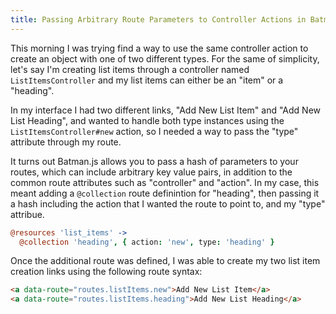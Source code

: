 ```yaml
---
title: Passing Arbitrary Route Parameters to Controller Actions in Batman.js
---
```


This morning I was trying find a way to use the same controller action to create an object with one of two different types. For the same of simplicity, let's say I'm creating list items through a controller named `ListItemsController` and my list items can either be an "item" or a "heading". 

In my interface I had two different links, "Add New List Item" and "Add New List Heading", and wanted to handle both type instances using the `ListItemsController#new` action, so I needed a way to pass the "type" attribute through my route.

It turns out Batman.js allows you to pass a hash of parameters to your routes, which can include arbitrary key value pairs, in addition to the common route attributes such as "controller" and "action". In my case, this meant adding a `@collection` route definintion for "heading", then passing it a hash including the action that I wanted the route to point to, and my "type" attribue.

``` coffeescript
@resources 'list_items' ->
  @collection 'heading', { action: 'new', type: 'heading' }
```

Once the additional route was defined, I was able to create my two list item creation links using the following route syntax:

``` html
<a data-route="routes.listItems.new">Add New List Item</a>
<a data-route="routes.listItems.heading">Add New List Heading</a>
```